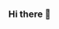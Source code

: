 ### Hi there 👋

<!--
**BraceRec1000/BraceRec1000** is a ✨ _special_ ✨ repository because its `README.md` (this file) appears on your GitHub profile.

The code file is the .mlx and the .pngs are for the output 
